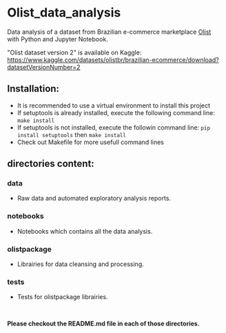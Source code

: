 # Olist_data_analysis

Data analysis of a dataset from Brazilian e-commerce marketplace [Olist](https://www.olist.com) with Python and Jupyter Notebook.

"Olist dataset version 2" is available on Kaggle:
https://www.kaggle.com/datasets/olistbr/brazilian-ecommerce/download?datasetVersionNumber=2


## Installation:
- It is recommended to use a virtual environment to install this project
- If setuptools is already installed, execute the following command line: ```make install```
- If setuptools is not installed, execute the followin command line: ```pip install setuptools``` then ```make install```
- Check out Makefile for more usefull command lines


## directories content:

### data
- Raw data and automated exploratory analysis reports.

### notebooks
- Notebooks which contains all the data analysis.

### olistpackage
- Librairies for data cleansing and processing.

### tests
- Tests for olistpackage librairies.
<br />

**Please checkout the README.md file in each of those directories.**
